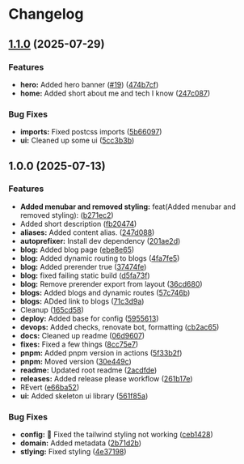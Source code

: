 # Changelog

## [1.1.0](https://github.com/McGeerDev/portfolio/compare/v1.0.0...v1.1.0) (2025-07-29)


### Features

* **hero:** Added hero banner ([#19](https://github.com/McGeerDev/portfolio/issues/19)) ([474b7cf](https://github.com/McGeerDev/portfolio/commit/474b7cf01b4ce8cf11bfdda06120de37799d394f))
* **home:** Added short about me and tech I know ([247c087](https://github.com/McGeerDev/portfolio/commit/247c087ccf2f482cb8fa743d5fd430292827a2c1))


### Bug Fixes

* **imports:** Fixed postcss imports ([5b66097](https://github.com/McGeerDev/portfolio/commit/5b660974a49c179edcfae6623288f68e99db944a))
* **ui:** Cleaned up some ui ([5cc3b3b](https://github.com/McGeerDev/portfolio/commit/5cc3b3bd22cfa5e8a7dbbd2182cf622946e26317))

## 1.0.0 (2025-07-13)


### Features

* **Added menubar and removed styling:** feat(Added menubar and removed styling):  ([b271ec2](https://github.com/McGeerDev/portfolio/commit/b271ec2afe0ce03a27f9a5b140581b61bc776247))
* Added short description ([fb20474](https://github.com/McGeerDev/portfolio/commit/fb2047424e514c17379dee0cf5e4052330810f4b))
* **aliases:** Added content alias. ([247d088](https://github.com/McGeerDev/portfolio/commit/247d088141952dd6f6aacd808f5e31109dab93ef))
* **autoprefixer:** Install dev dependency ([201ae2d](https://github.com/McGeerDev/portfolio/commit/201ae2de023d8c539494408aef179f65b325dbdb))
* **blog:** Added blog page ([ebe8e65](https://github.com/McGeerDev/portfolio/commit/ebe8e65656bf0f15b6adf7e60da3bd8061b35b5e))
* **blog:** Added dynamic routing to blogs ([4fa7fe5](https://github.com/McGeerDev/portfolio/commit/4fa7fe5258bcfd51fb30934c39e116c07cdcb6dd))
* **blog:** Added prerender true ([37474fe](https://github.com/McGeerDev/portfolio/commit/37474fe84977efa3eacc3e06061d45e1bc5b347b))
* **blog:** fixed failing static build ([d5fa73f](https://github.com/McGeerDev/portfolio/commit/d5fa73f5905d8ca77001e4521456b19f54bdea70))
* **blog:** Remove prerender export from layout ([36cd680](https://github.com/McGeerDev/portfolio/commit/36cd680c2a4324c14745c204d822cf69100195ed))
* **blogs:** Added blogs and dynamic routes ([57c746b](https://github.com/McGeerDev/portfolio/commit/57c746b5dc518f93a5c8dc1b913813c00d9d422d))
* **blogs:** ADded link to blogs ([71c3d9a](https://github.com/McGeerDev/portfolio/commit/71c3d9a66830524a660c4c974ce799953a526b41))
* Cleanup ([165cd58](https://github.com/McGeerDev/portfolio/commit/165cd58dae1f39b153348c8117a89ff02dad8cb1))
* **deploy:** Added base for config ([5955613](https://github.com/McGeerDev/portfolio/commit/5955613412a9941c030281416195de6b86ae6757))
* **devops:** Added checks, renovate bot, formatting ([cb2ac65](https://github.com/McGeerDev/portfolio/commit/cb2ac657ab5d496a4a54ac9d4236d2d9c185ee39))
* **docs:** Cleaned up readme ([06d9607](https://github.com/McGeerDev/portfolio/commit/06d9607405707af69c1616175d03808201eb5bdf))
* **fixes:** Fixed a few things ([8cc75e7](https://github.com/McGeerDev/portfolio/commit/8cc75e75be1fde6659433f65d1b8a38e3025bc0b))
* **pnpm:** Added pnpm version in actions ([5f33b2f](https://github.com/McGeerDev/portfolio/commit/5f33b2fad3aa826db19d4c79cff9bfda903bf61b))
* **pnpm:** Moved version ([30e449c](https://github.com/McGeerDev/portfolio/commit/30e449cab2a61729a2ebc0fc1e62c5f5e528db01))
* **readme:** Updated root readme ([2acdfde](https://github.com/McGeerDev/portfolio/commit/2acdfde45bafc2b6b5aba6eeb2850b30eb98fc46))
* **releases:** Added release please workflow ([261b17e](https://github.com/McGeerDev/portfolio/commit/261b17ec20e6cae91d67be1d2c3e1387e449d5eb))
* REvert ([e66ba52](https://github.com/McGeerDev/portfolio/commit/e66ba52be0b0d33f4ff159206f2b10973118fefc))
* **ui:** Added skeleton ui library ([561f85a](https://github.com/McGeerDev/portfolio/commit/561f85a8cae84d53afbac95ffd295dd4efc42483))


### Bug Fixes

* **config:** :bug: Fixed the tailwind styling not working ([ceb1428](https://github.com/McGeerDev/portfolio/commit/ceb14287fa9944f5d5fb47508570c32764c4a218))
* **domain:** Added metadata ([2b71d2b](https://github.com/McGeerDev/portfolio/commit/2b71d2b03a5bc51a5482f8e2c942d0b5b1bfaea0))
* **stlying:** Fixed styling ([4e37198](https://github.com/McGeerDev/portfolio/commit/4e371981f902f4954425a5e144fc496de21c455e))
